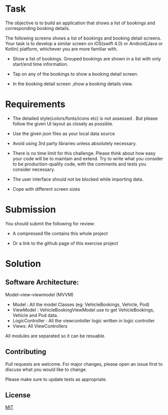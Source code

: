 # Task

The objective is to build an application that shows a list of bookings and corresponding booking
details.

The following screens shows a list of bookings and booking detail screens. Your task is to
develop a similar screen on iOS(swift 4.0) or Android(Java or Kotlin) platform, whichever you
are more familiar with.

* Show a list of bookings. Grouped bookings are shown in a list with only start/end time
information.

* Tap on any of the bookings to show a booking detail screen.

* In the booking detail screen ,show a booking details view.

# Requirements

* The detailed style(colors/fonts/icons etc) is not assessed . But please follow the
given UI layout as closely as possible.

* Use the given json files as your local data source

* Avoid using 3rd party libraries unless absolutely necessary.

* There is no time limit for this challenge. Please think about how easy your code will be
to maintain and extend. Try to write what you consider to be production-quality code,
with the comments and tests you consider necessary.

* The user interface should not be blocked while importing data.

* Cope with different screen sizes


# Submission

You should submit the following for review:

* A compressed file contains this whole project

* Or a link to the github page of this exercise project


# Solution

## Software Architecture:

Model–view–viewmodel (MVVM)

* Model : All the model Classes (eg: VehicleBookings, Vehicle, Pod)
* ViewModel : VehicleBookingViewModel use to get VehicleBookings, Vehicle and Pod data.
* LogicController : All the viewcontoller logic written in logic controller
* Views: All ViewControllers

All modules are separated so it can be resuable.


## Contributing
Pull requests are welcome. For major changes, please open an issue first to discuss what you would like to change.

Please make sure to update tests as appropriate.

## License
[MIT](https://github.com/pakidanish/MindValley/blob/master/LICENSE)
